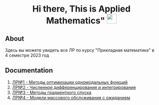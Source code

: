 <h1 align="center">Hi there, This is Applied Mathematics"
<img src="https://github.com/blackcater/blackcater/raw/main/images/Hi.gif" height="32"/></h1>

## About
Здесь вы можете увидеть все ЛР по курсу "Прикладная математика" в 4 семестре 2023 год 

## Documentation

1. [ЛР№1 - Методы оптимизации одномодальных функций](https://github.com/RomanKosovets/PriMat/blob/main/lab_Description/AM_Lab_2%20(1).pdf)
2. [ЛР№2 - Численное дифференцирование и интегрирование](https://github.com/RomanKosovets/PriMat/blob/main/lab_Description/AM_Lab_1%20(2).pdf)
3. [ЛР№3 - Методы градиентного спуска](https://github.com/RomanKosovets/PriMat/blob/main/lab_Description/AM_Lab_3.pdf)
4. [ЛР№4 - Модели массового обслуживания с ожиданием](https://github.com/RomanKosovets/PriMat/blob/main/lab_Description/AM_Lab_4.pdf)

